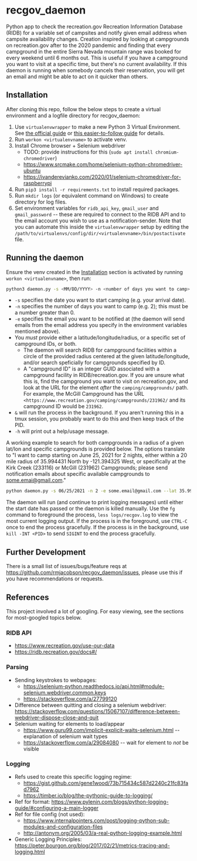 # recgov_daemon

Python app to check the recreation.gov Recreation Information Database (RIDB) for a variable set of campsites and notify given email address when campsite availability changes. Creation inspired by looking at campgrounds on recreation.gov after to the 2020 pandemic and finding that every campground in the entire Sierra Nevada mountain range was booked for every weekend until 6 months out. This is useful if you have a campground you want to visit at a specific time, but there's no current availability. If this daemon is running when somebody cancels their reservation, you will get an email and might be able to act on it quicker than others.

## Installation

After cloning this repo, follow the below steps to create a virtual environment and a logfile directory for recgov_daemon:

1. Use `virtualenvwrapper` to make a new Python 3 Virtual Environment. See [the official guide](https://virtualenvwrapper.readthedocs.io/en/latest/install.html#basic-installation) or [this easier-to-follow guide](https://medium.com/@gitudaniel/installing-virtualenvwrapper-for-python3-ad3dfea7c717) for details.
2. Run `workon <virtualenvname>` to activate venv.
3. Install Chrome browser + Selenium webdriver
    - TODO: provide instructions for this (`sudo apt install chromium-chromedriver`)
    - <https://www.srcmake.com/home/selenium-python-chromedriver-ubuntu>
    - <https://ivanderevianko.com/2020/01/selenium-chromedriver-for-raspberrypi>
4. Run `pip3 install -r requirements.txt` to install required packages.
5. Run `mkdir logs` (or equivalent command on Windows) to create directory for log files.
6. Set environment variables for `ridb_api_key`, `gmail_user` and `gmail_password` -- these are required to connect to the RIDB API and to the email account you wish to use as a notification-sender. Note that you can automate this inside the `virtualenvwrapper` setup by editing the `/path/to/virtualenvs/config/dir/<virtualenvname>/bin/postactivate` file.

## Running the daemon

Ensure the venv created in the [Installation](#installation) section is activated by running `workon <virtualenvname>`, then run:

```bash
python3 daemon.py -s <MM/DD/YYYY> -n <number of days you want to camp> -e <email address you want to be notified at> [--lat <latitude> --lon <longitude> -r <radius in miles>] [--campground_ids <campground_id1,id2,...idN>] &
```

- `-s` specifies the date you want to start camping (e.g. your arrival date).
- `-n` specifies the number of days you want to camp (e.g. 2); this must be a number greater than 0.
- `-e` specifies the email you want to be notified at (the daemon will send emails from the email address you specify in the environment variables mentioned above).
- You _must_ provide either a latitude/longitude/radius, or a specific set of campground IDs, or both.
  - The daemon will search RIDB for campground facilities within a circle of the provided radius centered at the given latitude/longitude, and/or search speficially for campgrounds specified by ID.
  - A "campground ID" is an integer GUID associated with a campground facility in RIDB/recreation.gov. If you are unsure what this is, find the campground you want to visit on recreation.gov, and look at the URL for the element _after_ the `camping/campgrounds/` path. For example, the McGill Campground has the URL `<https://www.recreation.gov/camping/campgrounds/231962/` and its campground ID would be `231962`.
- `&` will run the process in the background. If you aren't running this in a tmux session, you probably want to do this and then keep track of the PID.
- `-h` will print out a help/usage message.

A working example to search for both campgrounds in a radius of a given lat/lon and specific campgrounds is provided below. The options translate to "I want to camp starting on June 25, 2021 for 2 nights, either within a 20 mile radius of 35.994431 North by -121.394325 West, or specifically at the Kirk Creek (233116) or McGill (231962) Campgrounds; please send notification emails about specific available campgrounds to some.emai@gmail.com."

```bash
python daemon.py -s 06/25/2021 -n 2 -e some.email@gmail.com --lat 35.994431 --lon -121.394325 -r 20 --campground_ids 233116,231962 &
```

The daemon will run (and continue to print logging messages) until either the start date has passed or the daemon is killed manually. Use the `fg` command to foreground the process, `less logs/recgov.log` to view the most current logging output. If the process is in the foreground, use `CTRL-C` once to end the process gracefully. If the process is in the background, use `kill -INT <PID>` to send `SIGINT` to end the process gracefully.

## Further Development

There is a small list of issues/bugs/feature reqs at <https://github.com/rmjacobson/recgov_daemon/issues>, please use this if you have recommendations or requests.

## References

This project involved a lot of googling.  For easy viewing, see the sections for most-googled topics below.

### RIDB API

- <https://www.recreation.gov/use-our-data>
- <https://ridb.recreation.gov/docs#/>

### Parsing

- Sending keystrokes to webpages:
  - <https://selenium-python.readthedocs.io/api.html#module-selenium.webdriver.common.keys>
  - <https://stackoverflow.com/a/27799120>
- Difference between quitting and closing a selenium webdriver: <https://stackoverflow.com/questions/15067107/difference-between-webdriver-dispose-close-and-quit>
- Selenium waiting for elements to load/appear
  - <https://www.guru99.com/implicit-explicit-waits-selenium.html> -- explanation of selenium wait types
  - <https://stackoverflow.com/a/29084080> -- wait for element to *not* be visible

### Logging

- Refs used to create this specific logging regime:
  - <https://gist.github.com/gene1wood/73b715434c587d2240c21fc83fad7962>
  - <https://timber.io/blog/the-pythonic-guide-to-logging/>
- Ref for format: <https://www.pylenin.com/blogs/python-logging-guide/#configuring-a-main-logger>
- Ref for file config (not used):
  - <https://www.internalpointers.com/post/logging-python-sub-modules-and-configuration-files>
  - <http://antonym.org/2005/03/a-real-python-logging-example.html>
- Generic Logging Principles: <https://peter.bourgon.org/blog/2017/02/21/metrics-tracing-and-logging.html>

